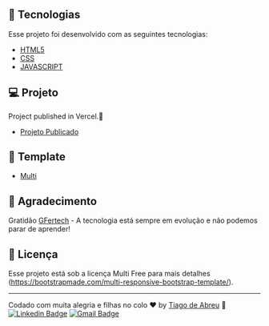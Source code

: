 ## 🚀 Tecnologias

Esse projeto foi desenvolvido com as seguintes tecnologias:

- [HTML5](https://www.w3c.br/pub/Cursos/CursoHTML5/html5-web.pdf)
- [CSS](https://www.w3schools.com/css/)
- [JAVASCRIPT](https://www.javascript.com/)

## 💻 Projeto

Project published in Vercel.💜

- [Projeto Publicado](https://gfertech.com.br)

## 🔖 Template

- [Multi](https://bootstrapmade.com/multi-responsive-bootstrap-template/) 

## 🧠 Agradecimento

Gratidão [GFertech](https://gfertech.com.br/) - A tecnologia está sempre em evolução e não podemos parar de aprender!


## :memo: Licença

Esse projeto está sob a licença Multi Free para mais detalhes (https://bootstrapmade.com/multi-responsive-bootstrap-template/).

---

Codado com muita alegria e filhas no colo ♥ by [Tiago de Abreu](http://atriostech.com.br/tiago/) :wave: 
[![Linkedin Badge](https://img.shields.io/badge/-tiagodeabreu-blue?style=flat-square&logo=Linkedin&logoColor=white&link=https://www.linkedin.com/in/tiago-de-abreu-8020b5b1/)](https://www.linkedin.com/in/tiago-de-abreu-8020b5b1/)
[![Gmail Badge](https://img.shields.io/badge/-devtiagoabreu@gmail.com-c14438?style=flat-square&logo=Gmail&logoColor=white&link=mailto:devtiagoabreu@gmail.com)](mailto:devtiagoabreu@gmail.com)
